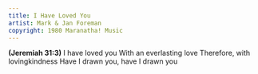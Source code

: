 ```yaml
---
title: I Have Loved You
artist: Mark & Jan Foreman
copyright: 1980 Maranatha! Music
---
```


<strong>(Jeremiah 31:3)</strong>
I have loved you
With an everlasting love
Therefore, with lovingkindness
Have I drawn you, have I drawn you

